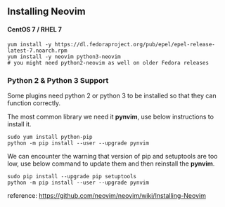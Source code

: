 ## Installing Neovim


#### CentOS 7 / RHEL 7

```shell
yum install -y https://dl.fedoraproject.org/pub/epel/epel-release-latest-7.noarch.rpm
yum install -y neovim python3-neovim
# you might need python2-neovim as well on older Fedora releases
```

### Python 2 & Python 3 Support
Some plugins need python 2 or python 3 to be installed so that they can function correctly.

The most common library we need it **pynvim**, use below instructions to install it.

```shell
sudo yum install python-pip
python -m pip install --user --upgrade pynvim
```

We can encounter the warning that version of pip and setuptools are too low, use below command to update them and then reinstall the **pynvim**.

```shell
sudo pip install --upgrade pip setuptools
python -m pip install --user --upgrade pynvim
```


reference:
https://github.com/neovim/neovim/wiki/Installing-Neovim
